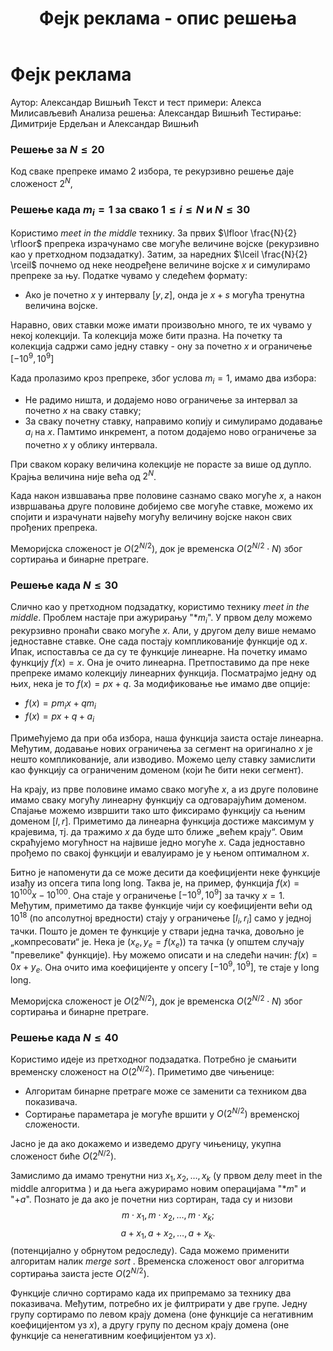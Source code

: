 ﻿---
title: Фејк реклама - опис решења
---

# Фејк реклама

Аутор: Александар Вишњић
Текст и тест примери: Алекса Милисављевић
Анализа решења: Александар Вишњић
Тестирање: Димитрије Ердељан и Александар Вишњић

### ﻿Решење за $N\leq 20$
Код сваке препреке имамо $2$ избора, те рекурзивно решење даје сложеност $2^N$,

### ﻿Решење када $m_i=1$ за свако $1\leq i\leq N$ и $N \leq 30$
Користимо *meet in the middle* технику. За првих $\lfloor \frac{N}{2} \rfloor$ препрека израчунамо све могуће величине војске (рекурзивно као у претходном подзадатку). Затим, за наредних $\lceil \frac{N}{2} \rceil$ почнемо од неке неодређене величине војске $x$ и симулирамо препреке за њу. Податке чувамо у следећем формату:

* Ако је почетно $x$ у интервалу $[y,z]$, онда је $x+s$ могућа тренутна величина војске.

Наравно, ових ставки може имати произвољно много, те их чувамо у некој колекцији. Та колекција може бити празна. На почетку та колекција садржи само једну ставку - ону за почетно $x$ и ограничење $[-10^9,10^9]$

 Када пролазимо кроз препреке, због услова $m_i=1$, имамо два избора:

* Не радимо ништа, и додајемо ново ограничење за интервал за почетно $x$ на сваку ставку;
* За сваку почетну ставку, направимо копију и симулирамо додавање $a_i$ на $x$.  Памтимо инкремент, а потом додајемо ново ограничење за почетно $x$ у облику интервала. 

При сваком кораку величина колекције не порасте за више од дупло. Крајња величина није већа од $2^N$. 

Када након извшавања прве половине сазнамо свако могуће $x$, а након извршавања друге половине добијемо све могуће ставке, можемо их спојити и израчунати највећу могућу величину војске након свих прођених препрека.

Меморијска сложеност је $O(2^{N/2})$, док је временска $O(2^{N/2} \cdot N)$ због сортирања и бинарне претраге.

### ﻿Решење када $N \leq 30$
Слично као у претходном подзадатку, користимо технику *meet in the middle*. Проблем настаје при ажурирању "*$m_i$". У првом делу можемо рекурзивно пронаћи свако могуће $x$. Али, у другом делу више немамо једноставне ставке. Оне сада постају компликованије функције од $x$. Ипак, испоставља се да су те функције линеарне. На почетку имамо функцију $f(x)=x$. Она је очито линеарна. Претпоставимо да пре неке препреке имамо колекцију линеарних функција. Посматрајмо једну од њих, нека је то $f(x)=p x + q$. За модификовање ње имамо две опције:

* $f(x)=p m_i x + q m_i$
* $f(x) = px + q + a_i$

Примећујемо да при оба избора, наша функција заиста остаје линеарна. Међутим, додавање нових ограничења за сегмент на оригинално $x$ је нешто компликованије, али изводиво. Можемо целу ставку замислити као функцију са ограниченим доменом (који ће бити неки сегмент).

На крају, из прве половине имамо свако могуће $x$, а из друге половине имамо сваку могућу линеарну функцију са одговарајућим доменом. Спајање можемо извршити тако што фиксирамо функцију са њеним доменом $[l,r]$. Приметимо да линеарна функција достиже максимум у крајевима, тј. да тражимо $x$ да буде што ближе „већем крају“. Овим скраћујемо могућност на највише једно могуће $x$. Сада једноставно прођемо по свакој функцији и евалуирамо је у њеном оптималном $x$.

Битно је напоменути да се може десити да коефицијенти неке функције изађу из опсега типа long long. Таква је, на пример, функција $f(x)=10^{100}x -10^{100}$. Она стаје у ограничење $[-10^9,10^9]$ за тачку $x=1$. Међутим, приметимо да такве функције чији су коефицијенти већи од $10^{18}$ (по апсолутној вредности) стају у ограничење $[l_i,r_i]$ само у једној тачки. Пошто је домен те функције у ствари једна тачка, довољно је „компресовати“ је. Нека је $(x_e,y_e=f(x_e))$ та тачка (у општем случају "превелике" функције). Њу можемо описати и на следећи начин: $f(x) = 0x + y_e$. Она очито има коефицијенте у опсегу $[-10^9,10^9]$, те стаје у long long.

Меморијска сложеност је $O(2^{N/2})$, док је временска $O(2^{N/2} \cdot N)$ због сортирања и бинарне претраге.

### Решење када $N \leq 40$

Користимо идеје из претходног подзадатка. Потребно је смањити временску сложеност на $O(2^{N/2})$. Приметимо две чињенице:

* Алгоритам бинарне претраге може се заменити са техником два показивача.
* Сортирање параметара је могуће вршити у $O(2^{N/2})$ временској сложености.

Јасно је да ако докажемо и изведемо другу чињеницу, укупна сложеност биће $O(2^{N/2})$.

Замислимо да имамо тренутни низ $x_1,x_2,\ldots ,x_k$ (у првом делу meet in the middle алгоритма ) и да њега ажурирамо новим операцијама "*$m$" и "+$a$".  Познато је да ако је почетни низ сортиран, тада су и низови $$m\cdot x_1,m\cdot x_2, \ldots, m\cdot x_k;$$ $$a+x_1, a+x_2, \ldots ,a+x_k.$$ (потенцијално у обрнутом редоследу). Сада можемо применити алгоритам налик *merge sort* . Временска сложеност овог алгоритма сортирања заиста јесте $O(2^{N/2})$.

Функције слично сортирамо када их припремамо за технику два показивача. Међутим, потребно их је филтрирати у две групе. Једну групу сортирамо по левом крају домена (оне функције са негативним коефицијентом уз $x$), а другу групу по десном крају домена (оне функције са ненегативним коефицијентом уз $x$).



